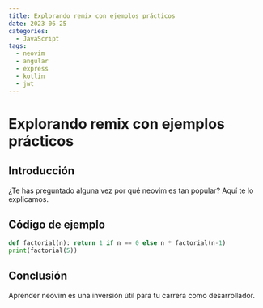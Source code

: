 ```yaml
---
title: Explorando remix con ejemplos prácticos
date: 2023-06-25
categories:
  - JavaScript
tags:
  - neovim
  - angular
  - express
  - kotlin
  - jwt
---
```


# Explorando remix con ejemplos prácticos

## Introducción

¿Te has preguntado alguna vez por qué neovim es tan popular? Aquí te lo explicamos.

## Código de ejemplo

```python
def factorial(n): return 1 if n == 0 else n * factorial(n-1)
print(factorial(5))
```

## Conclusión

Aprender neovim es una inversión útil para tu carrera como desarrollador.